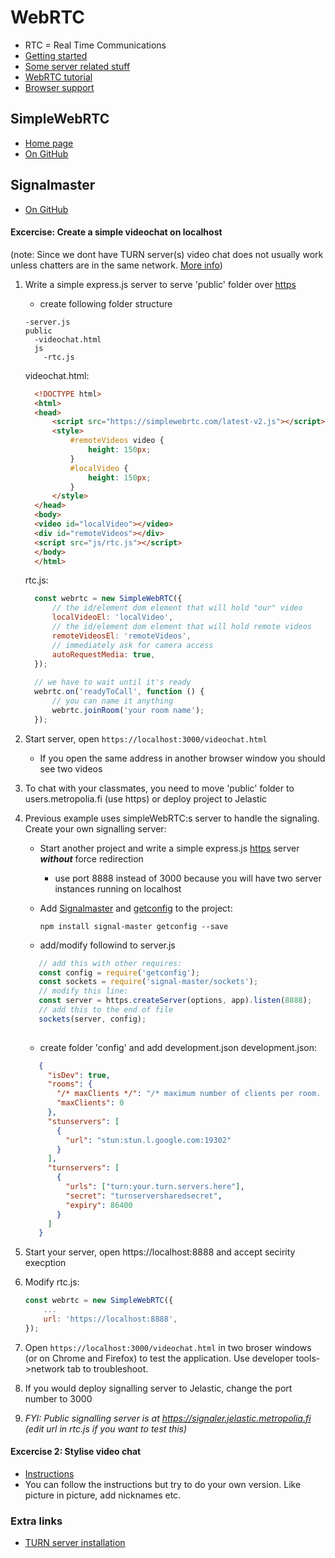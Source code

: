 # WebRTC
  * RTC = Real Time Communications
  * [Getting started](https://www.html5rocks.com/en/tutorials/webrtc/basics/)
  * [Some server related stuff](https://www.html5rocks.com/en/tutorials/webrtc/basics/)
  * [WebRTC tutorial](https://codelabs.developers.google.com/codelabs/webrtc-web/#0)
  * [Browser support](http://iswebrtcreadyyet.com/)
  
## SimpleWebRTC
  * [Home page](https://simplewebrtc.com/)
  * [On GitHub](https://github.com/andyet/SimpleWebRTC)
  
## Signalmaster
  * [On GitHub](https://github.com/andyet/signalmaster)
  
#### Excercise: Create a simple videochat on localhost
(note: Since we dont have TURN server(s) video chat does not usually work unless chatters are in the same network. [More info](https://www.html5rocks.com/en/tutorials/webrtc/infrastructure/#after-signaling-using-ice-to-cope-with-nats-and-firewalls))
  1. Write a simple express.js server to serve 'public' folder over [https](https://github.com/ilkkamtk/SSSF-course/blob/master/Slides/Week3/W3-4-https-passport.md)
     * create following folder structure
     ```
     -server.js
     public
       -videochat.html
       js
         -rtc.js
     ```
      
      videochat.html:
      ```html
        <!DOCTYPE html>
        <html>
        <head>
            <script src="https://simplewebrtc.com/latest-v2.js"></script>
            <style>
                #remoteVideos video {
                    height: 150px;
                }
                #localVideo {
                    height: 150px;
                }
            </style>
        </head>
        <body>
        <video id="localVideo"></video>
        <div id="remoteVideos"></div>
        <script src="js/rtc.js"></script>
        </body>
        </html>
      ```
      rtc.js:
      ```javascript
        const webrtc = new SimpleWebRTC({
            // the id/element dom element that will hold "our" video
            localVideoEl: 'localVideo',
            // the id/element dom element that will hold remote videos
            remoteVideosEl: 'remoteVideos',
            // immediately ask for camera access
            autoRequestMedia: true,
        });
        
        // we have to wait until it's ready
        webrtc.on('readyToCall', function () {
            // you can name it anything
            webrtc.joinRoom('your room name');
        });
      ```
  2. Start server, open `https://localhost:3000/videochat.html`
     * If you open the same address in another browser window you should see two videos
  3. To chat with your classmates, you need to move 'public' folder to users.metropolia.fi (use https) or deploy project to Jelastic
  4. Previous example uses simpleWebRTC:s server to handle the signaling. Create your own signalling server:
     * Start another project and write a simple express.js [https](https://github.com/ilkkamtk/SSSF-course/blob/master/Slides/Week3/W3-4-https-passport.md) server **_without_** force redirection
        * use port 8888 instead of 3000 because you will have two server instances running on localhost
     * Add [Signalmaster](https://github.com/andyet/signalmaster) and [getconfig](https://github.com/HenrikJoreteg/getconfig) to the project:
      
       `npm install signal-master getconfig --save`
       
     * add/modify followind to server.js
     ```javascript
        // add this with other requires:
        const config = require('getconfig');
        const sockets = require('signal-master/sockets');
        // modify this line:
        const server = https.createServer(options, app).listen(8888);
        // add this to the end of file
        sockets(server, config);   
       
     ```
     * create folder 'config' and add development.json
     development.json:
     ```json
        {
          "isDev": true,
          "rooms": {
            "/* maxClients */": "/* maximum number of clients per room. 0 = no limit */",
            "maxClients": 0
          },
          "stunservers": [
            {
              "url": "stun:stun.l.google.com:19302"
            }
          ],
          "turnservers": [
            {
              "urls": ["turn:your.turn.servers.here"],
              "secret": "turnserversharedsecret",
              "expiry": 86400
            }
          ]
        }
     ```
   5. Start your server, open https://localhost:8888 and accept secirity execption
   6. Modify rtc.js:
      ```javascript
      const webrtc = new SimpleWebRTC({
          ...
          url: 'https://localhost:8888',
      });
      ```
   7. Open `https://localhost:3000/videochat.html` in two broser windows (or on Chrome and Firefox) to test the application. Use developer tools->network tab to troubleshoot.
   8. If you would deploy signalling server to Jelastic, change the port number to 3000
   9. _FYI: Public signalling server is at https://signaler.jelastic.metropolia.fi (edit url in rtc.js if you want to test this)_
    
#### Excercise 2: Stylise video chat
  * [Instructions](https://simplewebrtc.com/notsosimple.html)
  * You can follow the instructions but try to do your own version. Like picture in picture, add nicknames etc.
  
### Extra links
  * [TURN server installation](https://github.com/alongubkin/phonertc/wiki/Installation)
